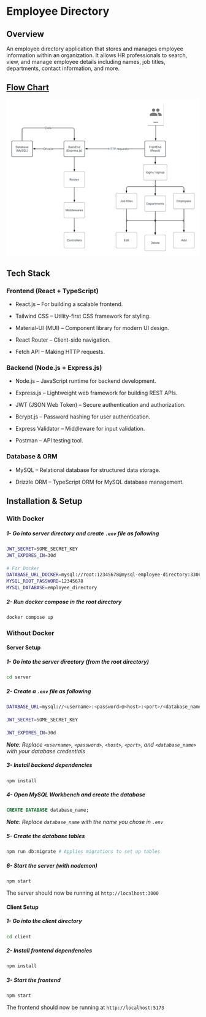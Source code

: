 # **Employee Directory**

## Overview

An employee directory application that stores and manages employee information within an organization.
It allows HR professionals to search, view, and manage employee details including names, job titles, departments, contact information, and more.

## [Flow Chart](https://lucid.app/lucidchart/916a75b6-7552-424f-8b69-9dd0bf828ef6/view)

![Flowchart](Employee_Directory_Flowchart.png)

## Tech Stack

### Frontend (React + TypeScript)

- React.js – For building a scalable frontend.

- Tailwind CSS – Utility-first CSS framework for styling.

- Material-UI (MUI) – Component library for modern UI design.

- React Router – Client-side navigation.

- Fetch API – Making HTTP requests.

### Backend (Node.js + Express.js)

- Node.js – JavaScript runtime for backend development.

- Express.js – Lightweight web framework for building REST APIs.

- JWT (JSON Web Token) – Secure authentication and authorization.

- Bcrypt.js – Password hashing for user authentication.

- Express Validator – Middleware for input validation.

- Postman – API testing tool.

### Database & ORM

- MySQL – Relational database for structured data storage.

- Drizzle ORM – TypeScript ORM for MySQL database management.

## Installation & Setup

### With Docker

##### **1- Go into server directory and create `.env` file as following**

```sh
JWT_SECRET=SOME_SECRET_KEY
JWT_EXPIRES_IN=30d

# For Docker
DATABASE_URL_DOCKER=mysql://root:12345678@mysql-employee-directory:3306/employee_directory
MYSQL_ROOT_PASSWORD=12345678
MYSQL_DATABASE=employee_directory
```

##### **2- Run docker compose in the root directory**

```sh
docker compose up
```

### Without Docker

#### Server Setup

##### **1- Go into the server directory (from the root directory)**

```sh
cd server
```

##### **2- Create a `.env` file as following**

```sh
DATABASE_URL=mysql://<username>:<password>@<host>:<port>/<database_name>

JWT_SECRET=SOME_SECRET_KEY

JWT_EXPIRES_IN=30d
```

***Note**: Replace `<username>`, `<password>`, `<host>`, `<port>`, and `<database_name>` with your database credentials*

##### **3- Install backend dependencies**

```sh
npm install
```

##### **4- Open MySQL Workbench and create the database**

```sql
CREATE DATABASE database_name;
```

***Note**: Replace `database_name` with the name you chose in `.env`*

##### **5- Create the database tables**

```sh
npm run db:migrate # Applies migrations to set up tables
```

##### **6- Start the server (with nodemon)**

```sh
npm start
```

The server should now be running at `http://localhost:3000`

#### Client Setup

##### **1- Go into the client directory**

```sh
cd client
```

##### **2- Install frontend dependencies**

```sh
npm install
```

##### **3- Start the frontend**

```sh
npm start
```

The frontend should now be running at `http://localhost:5173`
